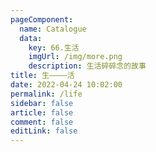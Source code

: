 ```yaml
---
pageComponent: 
  name: Catalogue
  data: 
    key: 66.生活
    imgUrl: /img/more.png
    description: 生活碎碎念的故事
title: 生————活
date: 2022-04-24 10:02:00
permalink: /life
sidebar: false
article: false
comment: false
editLink: false
---
```

